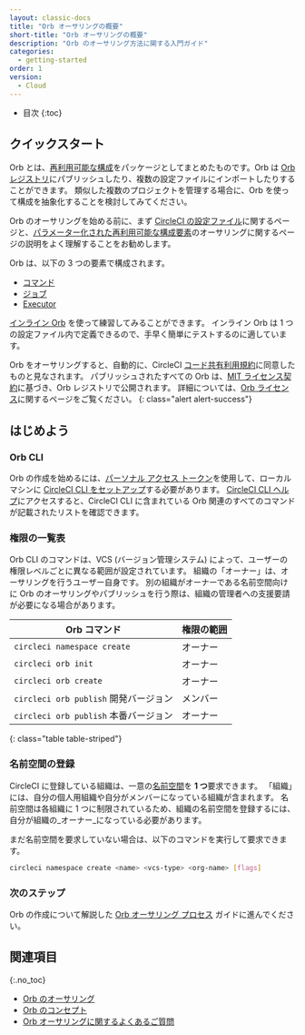 ```yaml
---
layout: classic-docs
title: "Orb オーサリングの概要"
short-title: "Orb オーサリングの概要"
description: "Orb のオーサリング方法に関する入門ガイド"
categories:
  - getting-started
order: 1
version:
  - Cloud
---
```


* 目次
{:toc}

## クイックスタート

Orb とは、[再利用可能な構成]({{site.baseurl}}/2.0/orb-concepts/#orb-configuration-elements)をパッケージとしてまとめたものです。Orb は [Orb レジストリ](https://circleci.com/developer/orbs)にパブリッシュしたり、複数の設定ファイルにインポートしたりすることができます。 類似した複数のプロジェクトを管理する場合に、Orb を使って構成を抽象化することを検討してみてください。

Orb のオーサリングを始める前に、まず [CircleCI の設定ファイル]({{site.baseurl}}/2.0/config-intro/)に関するページと、[パラメーター化された再利用可能な構成要素]({{site.baseurl}}/2.0/reusing-config/)のオーサリングに関するページの説明をよく理解することをお勧めします。

Orb は、以下の 3 つの要素で構成されます。

* [コマンド]({{site.baseurl}}/2.0/orb-concepts/#commands)
* [ジョブ]({{site.baseurl}}/2.0/orb-concepts/#executors)
* [Executor]({{site.baseurl}}/2.0/orb-concepts/#jobs)

[インライン Orb]({{site.baseurl}}/2.0/reusing-config/#writing-inline-orbs) を使って練習してみることができます。 インライン Orb は 1 つの設定ファイル内で定義できるので、手早く簡単にテストするのに適しています。

Orb をオーサリングすると、自動的に、CircleCI [コード共有利用規約](https://circleci.com/legal/code-sharing-terms/)に同意したものと見なされます。 パブリッシュされたすべての Orb は、[MIT ライセンス契約](https://opensource.org/licenses/MIT)に基づき、Orb レジストリで公開されます。 詳細については、[Orb ライセンス](https://circleci.com/developer/orbs/licensing)に関するページをご覧ください。
{: class="alert alert-success"}

## はじめよう

### Orb CLI

Orb の作成を始めるには、[パーソナル アクセス トークン](https://app.circleci.com/settings/user/tokens)を使用して、ローカル マシンに [CircleCI CLI をセットアップ]({{site.baseurl}}/2.0/local-cli/#installation)する必要があります。 [CircleCI CLI ヘルプ](https://circleci-public.github.io/circleci-cli/circleci_orb.html)にアクセスすると、CircleCI CLI に含まれている Orb 関連のすべてのコマンドが記載されたリストを確認できます。

### 権限の一覧表

Orb CLI のコマンドは、VCS (バージョン管理システム) によって、ユーザーの権限レベルごとに異なる範囲が設定されています。 組織の「オーナー」は、オーサリングを行うユーザー自身です。 別の組織がオーナーである名前空間向けに Orb のオーサリングやパブリッシュを行う際は、組織の管理者への支援要請が必要になる場合があります。

| Orb コマンド                       | 権限の範囲 |
| ------------------------------ | ----- |
| `circleci namespace create`    | オーナー  |
| `circleci orb init`            | オーナー  |
| `circleci orb create`          | オーナー  |
| `circleci orb publish` 開発バージョン | メンバー  |
| `circleci orb publish` 本番バージョン | オーナー  |
{: class="table table-striped"}

### 名前空間の登録

CircleCI に登録している組織は、一意の[名前空間]({{site.baseurl}}/2.0/orb-concepts/#namespaces)を **1 つ**要求できます。 「組織」には、自分の個人用組織や自分がメンバーになっている組織が含まれます。 名前空間は各組織に 1 つに制限されているため、組織の名前空間を登録するには、自分が組織の_オーナー_になっている必要があります。

まだ名前空間を要求していない場合は、以下のコマンドを実行して要求できます。
```sh
circleci namespace create <name> <vcs-type> <org-name> [flags]
```

### 次のステップ

Orb の作成について解説した [Orb オーサリング プロセス]({{site.baseurl}}/2.0/orb-author/) ガイドに進んでください。


## 関連項目
{:.no_toc}

- [Orb のオーサリング]({{site.baseurl}}/2.0/orb-author/)
- [Orb のコンセプト]({{site.baseurl}}/2.0/orb-concepts/)
- [Orb オーサリングに関するよくあるご質問]({{site.baseurl}}/2.0/orb-author-faq/)
